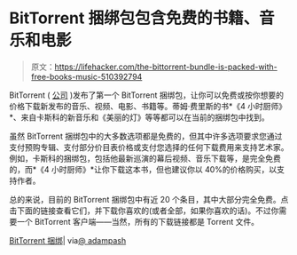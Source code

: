 # BitTorrent 捆绑包包含免费的书籍、音乐和电影

> 原文：<https://lifehacker.com/the-bittorrent-bundle-is-packed-with-free-books-music-510392794>

BitTorrent ( [公司](http://www.bittorrent.com/) )发布了第一个 BitTorrent 捆绑包，让你可以免费或按你想要的价格下载新发布的音乐、视频、电影、书籍等。蒂姆·费里斯的书*《4 小时厨师》*、来自卡斯科的新音乐和《美丽的灯》等等都可以在当前的捆绑包中找到。



虽然 BitTorrent 捆绑包中的大多数选项都是免费的，但其中许多选项要求您通过支付预购专辑、支付部分价目表价格或支付您选择的任何下载费用来支持艺术家。例如，卡斯科的捆绑包，包括他最新巡演的幕后视频、音乐下载等，是完全免费的，而*《4 小时厨师》*让你下载这本书，但也建议你以 40%的价格购买，以支持作者。

总的来说，目前的 BitTorrent 捆绑包中有近 20 个条目，其中大部分完全免费。点击下面的链接查看它们，并下载你喜欢的(或者全部，如果你喜欢的话)。不过你需要一个 BitTorrent 客户端——当然，所有的下载链接都是 Torrent 文件。

[BitTorrent 捆绑](http://bundles.bittorrent.com/)| via[@ adampash](http://twitter.com/adampash)
